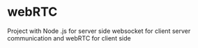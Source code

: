 # webRTC
Project with Node .js for server side websocket for client server communication and webRTC for client side

